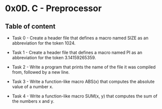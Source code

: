# 0x0D. C - Preprocessor



## Table of content

* Task 0 - Create a header file that defines a macro named SIZE as an abbreviation for the token 1024.

* Task 1 - Create a header file that defines a macro named PI as an abbreviation for the token 3.14159265359.

* Task 2 - Write a program that prints the name of the file it was compiled from, followed by a new line.

* Task 3 - Write a function-like macro ABS(x) that computes the absolute value of a number x.

* Task 4 - Write a function-like macro SUM(x, y) that computes the sum of the numbers x and y.